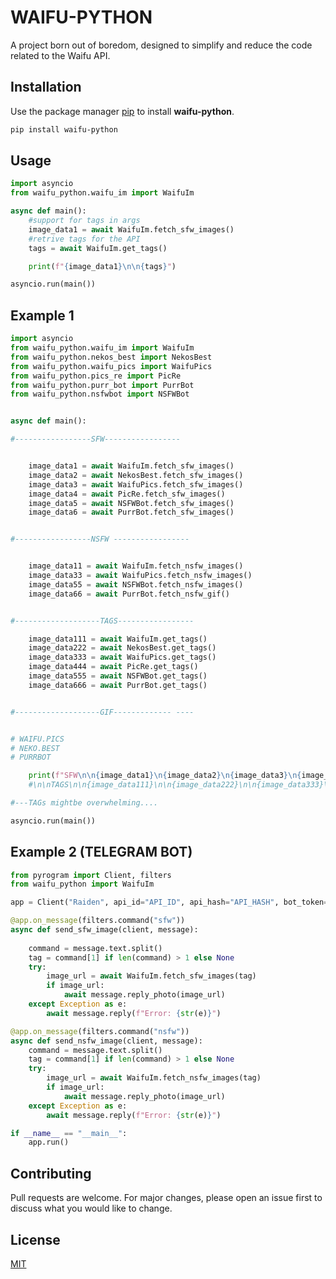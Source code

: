 # WAIFU-PYTHON

A project born out of boredom, designed to simplify and reduce the code related to the Waifu API.

## Installation

Use the package manager [pip](https://pip.pypa.io/en/stable/) to install **waifu-python**.

```bash
pip install waifu-python
```

## Usage

```python
import asyncio
from waifu_python.waifu_im import WaifuIm

async def main():
    #support for tags in args 
    image_data1 = await WaifuIm.fetch_sfw_images()
    #retrive tags for the API
    tags = await WaifuIm.get_tags()

    print(f"{image_data1}\n\n{tags}")

asyncio.run(main())
```

## Example 1

```python
import asyncio
from waifu_python.waifu_im import WaifuIm
from waifu_python.nekos_best import NekosBest
from waifu_python.waifu_pics import WaifuPics
from waifu_python.pics_re import PicRe
from waifu_python.purr_bot import PurrBot
from waifu_python.nsfwbot import NSFWBot


async def main():

#-----------------SFW-----------------


    image_data1 = await WaifuIm.fetch_sfw_images()
    image_data2 = await NekosBest.fetch_sfw_images()
    image_data3 = await WaifuPics.fetch_sfw_images()
    image_data4 = await PicRe.fetch_sfw_images()
    image_data5 = await NSFWBot.fetch_sfw_images()
    image_data6 = await PurrBot.fetch_sfw_images()


#-----------------NSFW -----------------


    image_data11 = await WaifuIm.fetch_nsfw_images()
    image_data33 = await WaifuPics.fetch_nsfw_images()
    image_data55 = await NSFWBot.fetch_nsfw_images()
    image_data66 = await PurrBot.fetch_nsfw_gif()


#-------------------TAGS-----------------

    image_data111 = await WaifuIm.get_tags()
    image_data222 = await NekosBest.get_tags()
    image_data333 = await WaifuPics.get_tags()
    image_data444 = await PicRe.get_tags()
    image_data555 = await NSFWBot.get_tags()
    image_data666 = await PurrBot.get_tags()


#-------------------GIF------------- ----


# WAIFU.PICS
# NEKO.BEST
# PURRBOT

    print(f"SFW\n\n{image_data1}\n{image_data2}\n{image_data3}\n{image_data4}\n{image_data5}\n{image_data6}\n\nNSFW\n\n{image_data11}\n{image_data33}\n{image_data55}\n{image_data66}")
    #\n\nTAGS\n\n{image_data111}\n\n{image_data222}\n\n{image_data333}\n\n{image_data444}\n\n{image_data555}\n\n{image_data666}") 

#---TAGs mightbe overwhelming....

asyncio.run(main())
```

## Example 2 (TELEGRAM BOT)

```python
from pyrogram import Client, filters
from waifu_python import WaifuIm

app = Client("Raiden", api_id="API_ID", api_hash="API_HASH", bot_token="BOT_TOKEN")

@app.on_message(filters.command("sfw"))
async def send_sfw_image(client, message):
    
    command = message.text.split()
    tag = command[1] if len(command) > 1 else None
    try:
        image_url = await WaifuIm.fetch_sfw_images(tag)
        if image_url:
            await message.reply_photo(image_url)
    except Exception as e:
        await message.reply(f"Error: {str(e)}")

@app.on_message(filters.command("nsfw"))
async def send_nsfw_image(client, message):
    command = message.text.split()
    tag = command[1] if len(command) > 1 else None
    try:
        image_url = await WaifuIm.fetch_nsfw_images(tag)
        if image_url:
            await message.reply_photo(image_url)
    except Exception as e:
        await message.reply(f"Error: {str(e)}")

if __name__ == "__main__":
    app.run()
```

## Contributing

Pull requests are welcome. For major changes, please open an issue first
to discuss what you would like to change.

## License

[MIT](https://choosealicense.com/licenses/mit/)